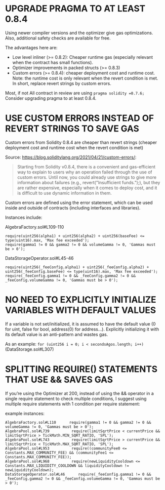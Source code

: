 # UPGRADE PRAGMA TO AT LEAST 0.8.4

Using newer compiler versions and the optimizer give gas optimizations. Also, additional safety checks are available for free.

The advantages here are:

- Low level inliner (>= 0.8.2): Cheaper runtime gas (especially relevant when the contract has small functions).
- Optimizer improvements in packed structs (>= 0.8.3)
- Custom errors (>= 0.8.4): cheaper deployment cost and runtime cost. Note: the runtime cost is only relevant when the revert condition is met. In short, replace revert strings by custom errors.

Most, if not All contract in review are using `pragma solidity =0.7.6;` Consider upgrading pragma to at least 0.8.4.

# USE CUSTOM ERRORS INSTEAD OF REVERT STRINGS TO SAVE GAS

Custom errors from Solidity 0.8.4 are cheaper than revert strings (cheaper deployment cost and runtime cost when the revert condition is met)

Source: https://blog.soliditylang.org/2021/04/21/custom-errors/:
> Starting from Solidity v0.8.4, there is a convenient and gas-efficient way to explain to users why an operation failed through the use of custom errors. Until now, you could already use strings to give more information about failures (e.g., revert("Insufficient funds.");), but they are rather expensive, especially when it comes to deploy cost, and it is difficult to use dynamic information in them.

Custom errors are defined using the error statement, which can be used inside and outside of contracts (including interfaces and libraries).

Instances include:

AlgebraFactory.sol#L109-110
```
require(uint256(alpha1) + uint256(alpha2) + uint256(baseFee) <= type(uint16).max, 'Max fee exceeded');
require(gamma1 != 0 && gamma2 != 0 && volumeGamma != 0, 'Gammas must be > 0');
```

DataStorageOperator.sol#L45-46
```
require(uint256(_feeConfig.alpha1) + uint256(_feeConfig.alpha2) + uint256(_feeConfig.baseFee) <= type(uint16).max, 'Max fee exceeded');
require(_feeConfig.gamma1 != 0 && _feeConfig.gamma2 != 0 && _feeConfig.volumeGamma != 0, 'Gammas must be > 0');
```


# NO NEED TO EXPLICITLY INITIALIZE VARIABLES WITH DEFAULT VALUES

If a variable is not set/initialized, it is assumed to have the default value (0 for uint, false for bool, address(0) for address…). Explicitly initializing it with its default value is an anti-pattern and wastes gas.

As an example: `for (uint256 i = 0; i < secondsAgos.length; i++) ` (DataStorage.sol#L307)

# SPLITTING REQUIRE() STATEMENTS THAT USE && SAVES GAS

If you’re using the Optimizer at 200, instead of using the && operator in a single require statement to check multiple conditions, I suggest using multiple require statements with 1 condition per require statement:

example instances:
```
AlgebraFactory.sol#L110      require(gamma1 != 0 && gamma2 != 0 && volumeGamma != 0, 'Gammas must be > 0');
AlgebraPool.sol#L739          require(limitSqrtPrice < currentPrice && limitSqrtPrice > TickMath.MIN_SQRT_RATIO, 'SPL');
AlgebraPool.sol#L743          require(limitSqrtPrice > currentPrice && limitSqrtPrice < TickMath.MAX_SQRT_RATIO, 'SPL');
AlgebraPool.sol#L953          require((communityFee0 <= Constants.MAX_COMMUNITY_FEE) && (communityFee1 <= Constants.MAX_COMMUNITY_FEE));
AlgebraPool.sol#L968          require(newLiquidityCooldown <= Constants.MAX_LIQUIDITY_COOLDOWN && liquidityCooldown != newLiquidityCooldown);
DataStorageOperator.sol#L46      require(_feeConfig.gamma1 != 0 && _feeConfig.gamma2 != 0 && _feeConfig.volumeGamma != 0, 'Gammas must be > 0');

```